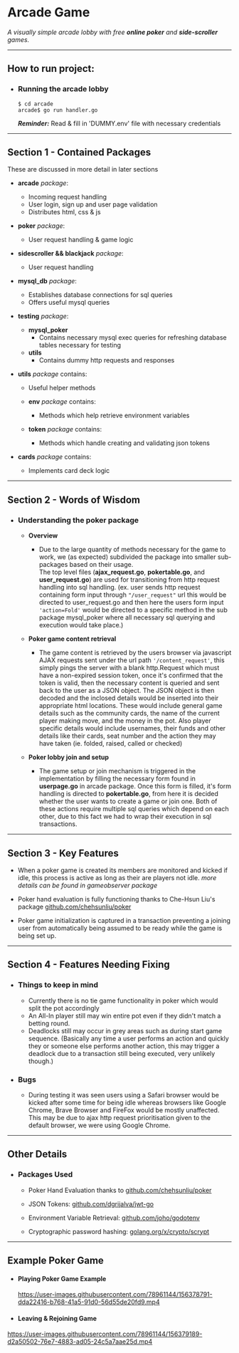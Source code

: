# **Arcade Game**

*A visually simple arcade lobby with free **online poker** and **side-scroller** games.*

---

## **How to run project:**
- ### Running the arcade lobby
      $ cd arcade
      arcade$ go run handler.go

    ***Reminder:*** Read & fill in 'DUMMY.env' file with necessary credentials 
---

## **Section 1 - Contained Packages**
These are discussed in more detail in later sections

- **arcade** *package*:
  * Incoming request handling
  * User login, sign up and user page validation 
  * Distributes html, css & js
  
- **poker** *package*:
  * User request handling & game logic
  
- **sidescroller && blackjack** *package*:
  * User request handling
  
- **mysql_db** *package*:
  * Establishes database connections for sql queries
  * Offers useful mysql queries

- **testing** *package*:
  * **mysql_poker**
    - Contains necessary mysql exec queries for refreshing database
      tables necessary for testing
  * **utils**
    - Contains dummy http requests and responses

- **utils** *package* contains:
   * Useful helper methods
   
   * **env** *package* contains:
     - Methods which help retrieve environment variables
   * **token** *package* contains:
     - Methods which handle creating and validating json tokens

- **cards** *package* contains:
   * Implements card deck logic 

---

## **Section 2 - Words of Wisdom**

 - ### Understanding the poker package
    * **Overview**
      * Due to the large quantity of methods necessary for the game to work, we (as expected) subdivided the package into smaller sub-packages based on their usage.  
      The top level files (**ajax_request.go**, **pokertable.go**, and **user_request.go**) are used for transitioning from http request handling into sql handling. (ex. user sends http request containing form input through `"/user_request"` url this would be directed to user_request.go and then here the users form input `'action=Fold'` would be directed to a specific method in the sub package mysql_poker where all necessary sql querying and execution would take place.)  

    * **Poker game content retrieval**
      * The game content is retrieved by the users browser via javascript AJAX requests sent under the url path `'/content_request'`, this simply pings the server with a blank http.Request which must have a non-expired session token, once it's confirmed that the token is valid, then the necessary content is queried and sent back to the user as a JSON object. The JSON object is then decoded and the inclosed details would be inserted into their appropriate html locations. These would include general game details such as the community cards, the name of the current player making move, and the money in the pot. Also player specific details would include usernames, their funds and other details like their cards, seat number and the action they may have taken (ie. folded, raised, called or checked)  

    * **Poker lobby join and setup**
      * The game setup or join mechanism is triggered in the implementation by filling the necessary form found in **userpage.go** in arcade package. Once this form is filled, it's form handling is directed to **pokertable.go**, from here it is decided whether the user wants to create a game or join one. Both of these actions require multiple sql queries which depend on each other, due to this fact we had to wrap their execution in sql transactions.

---

## **Section 3 - Key Features**

  * When a poker game is created its members are monitored and kicked if idle, this 
    process is active as long as their are players not idle. *more details can be found in gameobserver package*

  * Poker hand evaluation is fully functioning thanks to Che-Hsun Liu's package [github.com/chehsunliu/poker](https://github.com/chehsunliu/poker)

  * Poker game initialization is captured in a transaction preventing a joining user from automatically being assumed to be ready while the game is being set up.

---

## **Section 4 - Features Needing Fixing**
  * ### **Things to keep in mind**
    * Currently there is no tie game functionality in poker which would split the pot 
      accordingly
    * An All-In player still may win entire pot even if they didn't match a betting round.
    * Deadlocks still may occur in grey areas such as during start game sequence. (Basically any time a user performs an action and quickly they or someone else performs another action, this may trigger a deadlock due to a transaction still being executed, very unlikely though.)
  
  * ### **Bugs**
    * During testing it was seen users using a Safari browser would be kicked after some time for being idle whereas browsers like Google Chrome, Brave Browser and FireFox would be mostly unaffected. This may be due to ajax http request prioritisation given to the default browser, we were using Google Chrome.

--- 

## **Other Details**
* ### **Packages Used**
  * Poker Hand Evaluation thanks to [github.com/chehsunliu/poker](https://github.com/chehsunliu/poker)

  * JSON Tokens: [github.com/dgrijalva/jwt-go](https://github.com/dgrijalva/jwt-go)

  * Environment Variable Retrieval: [github.com/joho/godotenv](https://github.com/joho/godotenv)

  * Cryptographic password hashing: [golang.org/x/crypto/scrypt](https://golang.org/x/crypto/scrypt)

---

## **Example Poker Game**

* #### **Playing Poker Game Example**
  https://user-images.githubusercontent.com/78961144/156378791-dda22416-b768-41a5-91d0-56d55de20fd9.mp4

* #### **Leaving & Rejoining Game**
  

https://user-images.githubusercontent.com/78961144/156379189-d2a50502-76e7-4883-ad05-24c5a7aae25d.mp4

